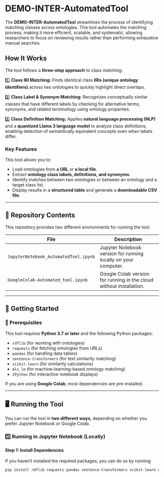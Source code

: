 # DEMO-INTER-AutomatedTool

The **DEMO-INTER-AutomatedTool** streamlines the process of identifying matching classes across ontologies. This tool automates the matching process, making it more efficient, scalable, and systematic, allowing researchers to focus on reviewing results rather than performing exhaustive manual searches.  

## **How It Works**  

The tool follows a **three-step approach** to class matching:  

1️⃣ **Class IRI Matching:** Finds identical class **IRIs (unique ontology identifiers)** across two ontologies to quickly highlight direct overlaps.  

2️⃣ **Class Label & Synonym Matching:** Recognizes conceptually similar classes that have different labels by checking for alternative terms, synonyms, and related terminology using ontology properties.  

3️⃣ **Class Definition Matching:** Applies **natural language processing (NLP)** and a **quantized Llama 3 language model** to analyze class definitions, enabling detection of semantically equivalent concepts even when labels differ.  

### **Key Features**  

This tool allows you to:
- Load ontologies from **a URL** or **a local file**.
- Extract **ontology class labels, definitions, and synonyms**.
- Identify matches between two ontologies or between an ontology and a target class list.
- Display results in a **structured table** and generate a **downloadable CSV file**.

---

## 📂 Repository Contents

This repository provides two different environments for running the tool:

| File | Description |
|------|------------|
| `JupyterNotebook_AutomatedTool.ipynb` | Jupyter Notebook version for running locally on your computer. |
| `GoogleColab-Automated_tool.ipynb` | Google Colab version for running in the cloud without installation. |

---

## 🚀 Getting Started

### 🔧 Prerequisites

This tool requires **Python 3.7 or later** and the following Python packages:

- `rdflib` (for working with ontologies)
- `requests` (for fetching ontologies from URLs)
- `pandas` (for handling data tables)
- `sentence-transformers` (for text similarity matching)
- `scikit-learn` (for similarity calculations)
- `mlx_lm` (for machine-learning-based ontology matching)
- `IPython` (for interactive notebook displays)

If you are using **Google Colab**, most dependencies are pre-installed.

---

## 🖥️ Running the Tool

You can run the tool in **two different ways**, depending on whether you prefer Jupyter Notebook or Google Colab.

### **1️⃣ Running in Jupyter Notebook (Locally)**

#### **Step 1: Install Dependencies**
If you haven’t installed the required packages, you can do so by running:

```bash
pip install rdflib requests pandas sentence-transformers scikit-learn mlx-lm torch torchvision torchaudio

